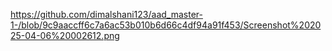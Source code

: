 https://github.com/dimalshani123/aad_master-1-/blob/9c9aaccff6c7a6ac53b010b6d66c4df94a91f453/Screenshot%202025-04-06%20002612.png
